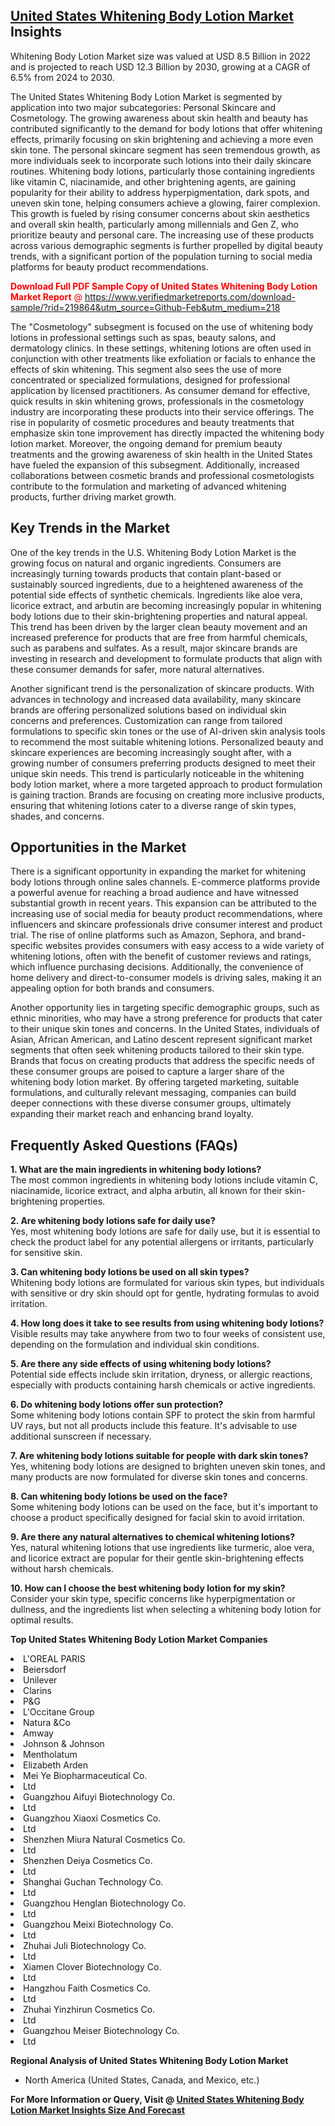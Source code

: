 <h2><a href="https://www.verifiedmarketreports.com/download-sample/?rid=219864&amp;utm_source=Github-Feb&amp;utm_medium=218" target="_blank">United States Whitening Body Lotion Market</a> Insights</h2><p>Whitening Body Lotion Market size was valued at USD 8.5 Billion in 2022 and is projected to reach USD 12.3 Billion by 2030, growing at a CAGR of 6.5% from 2024 to 2030.</p><p><p>The United States Whitening Body Lotion Market is segmented by application into two major subcategories: Personal Skincare and Cosmetology. The growing awareness about skin health and beauty has contributed significantly to the demand for body lotions that offer whitening effects, primarily focusing on skin brightening and achieving a more even skin tone. The personal skincare segment has seen tremendous growth, as more individuals seek to incorporate such lotions into their daily skincare routines. Whitening body lotions, particularly those containing ingredients like vitamin C, niacinamide, and other brightening agents, are gaining popularity for their ability to address hyperpigmentation, dark spots, and uneven skin tone, helping consumers achieve a glowing, fairer complexion. This growth is fueled by rising consumer concerns about skin aesthetics and overall skin health, particularly among millennials and Gen Z, who prioritize beauty and personal care. The increasing use of these products across various demographic segments is further propelled by digital beauty trends, with a significant portion of the population turning to social media platforms for beauty product recommendations. <p><span class=""><span style="color: #ff0000;"><strong>Download Full PDF Sample Copy of United States Whitening Body Lotion Market Report</strong> @ </span><a href="https://www.verifiedmarketreports.com/download-sample/?rid=219864&amp;utm_source=Github-Feb&amp;utm_medium=218" target="_blank">https://www.verifiedmarketreports.com/download-sample/?rid=219864&amp;utm_source=Github-Feb&amp;utm_medium=218</a></span></p> <p>The "Cosmetology" subsegment is focused on the use of whitening body lotions in professional settings such as spas, beauty salons, and dermatology clinics. In these settings, whitening lotions are often used in conjunction with other treatments like exfoliation or facials to enhance the effects of skin whitening. This segment also sees the use of more concentrated or specialized formulations, designed for professional application by licensed practitioners. As consumer demand for effective, quick results in skin whitening grows, professionals in the cosmetology industry are incorporating these products into their service offerings. The rise in popularity of cosmetic procedures and beauty treatments that emphasize skin tone improvement has directly impacted the whitening body lotion market. Moreover, the ongoing demand for premium beauty treatments and the growing awareness of skin health in the United States have fueled the expansion of this subsegment. Additionally, increased collaborations between cosmetic brands and professional cosmetologists contribute to the formulation and marketing of advanced whitening products, further driving market growth. <h2>Key Trends in the Market</h2> <p>One of the key trends in the U.S. Whitening Body Lotion Market is the growing focus on natural and organic ingredients. Consumers are increasingly turning towards products that contain plant-based or sustainably sourced ingredients, due to a heightened awareness of the potential side effects of synthetic chemicals. Ingredients like aloe vera, licorice extract, and arbutin are becoming increasingly popular in whitening body lotions due to their skin-brightening properties and natural appeal. This trend has been driven by the larger clean beauty movement and an increased preference for products that are free from harmful chemicals, such as parabens and sulfates. As a result, major skincare brands are investing in research and development to formulate products that align with these consumer demands for safer, more natural alternatives. <p>Another significant trend is the personalization of skincare products. With advances in technology and increased data availability, many skincare brands are offering personalized solutions based on individual skin concerns and preferences. Customization can range from tailored formulations to specific skin tones or the use of AI-driven skin analysis tools to recommend the most suitable whitening lotions. Personalized beauty and skincare experiences are becoming increasingly sought after, with a growing number of consumers preferring products designed to meet their unique skin needs. This trend is particularly noticeable in the whitening body lotion market, where a more targeted approach to product formulation is gaining traction. Brands are focusing on creating more inclusive products, ensuring that whitening lotions cater to a diverse range of skin types, shades, and concerns. <h2>Opportunities in the Market</h2> <p>There is a significant opportunity in expanding the market for whitening body lotions through online sales channels. E-commerce platforms provide a powerful avenue for reaching a broad audience and have witnessed substantial growth in recent years. This expansion can be attributed to the increasing use of social media for beauty product recommendations, where influencers and skincare professionals drive consumer interest and product trial. The rise of online platforms such as Amazon, Sephora, and brand-specific websites provides consumers with easy access to a wide variety of whitening lotions, often with the benefit of customer reviews and ratings, which influence purchasing decisions. Additionally, the convenience of home delivery and direct-to-consumer models is driving sales, making it an appealing option for both brands and consumers. <p>Another opportunity lies in targeting specific demographic groups, such as ethnic minorities, who may have a strong preference for products that cater to their unique skin tones and concerns. In the United States, individuals of Asian, African American, and Latino descent represent significant market segments that often seek whitening products tailored to their skin type. Brands that focus on creating products that address the specific needs of these consumer groups are poised to capture a larger share of the whitening body lotion market. By offering targeted marketing, suitable formulations, and culturally relevant messaging, companies can build deeper connections with these diverse consumer groups, ultimately expanding their market reach and enhancing brand loyalty. <h2>Frequently Asked Questions (FAQs)</h2> <p><b>1. What are the main ingredients in whitening body lotions?</b><br> The most common ingredients in whitening body lotions include vitamin C, niacinamide, licorice extract, and alpha arbutin, all known for their skin-brightening properties.</p> <p><b>2. Are whitening body lotions safe for daily use?</b><br> Yes, most whitening body lotions are safe for daily use, but it is essential to check the product label for any potential allergens or irritants, particularly for sensitive skin.</p> <p><b>3. Can whitening body lotions be used on all skin types?</b><br> Whitening body lotions are formulated for various skin types, but individuals with sensitive or dry skin should opt for gentle, hydrating formulas to avoid irritation.</p> <p><b>4. How long does it take to see results from using whitening body lotions?</b><br> Visible results may take anywhere from two to four weeks of consistent use, depending on the formulation and individual skin conditions.</p> <p><b>5. Are there any side effects of using whitening body lotions?</b><br> Potential side effects include skin irritation, dryness, or allergic reactions, especially with products containing harsh chemicals or active ingredients.</p> <p><b>6. Do whitening body lotions offer sun protection?</b><br> Some whitening body lotions contain SPF to protect the skin from harmful UV rays, but not all products include this feature. It's advisable to use additional sunscreen if necessary.</p> <p><b>7. Are whitening body lotions suitable for people with dark skin tones?</b><br> Yes, whitening body lotions are designed to brighten uneven skin tones, and many products are now formulated for diverse skin tones and concerns.</p> <p><b>8. Can whitening body lotions be used on the face?</b><br> Some whitening body lotions can be used on the face, but it's important to choose a product specifically designed for facial skin to avoid irritation.</p> <p><b>9. Are there any natural alternatives to chemical whitening lotions?</b><br> Yes, natural whitening lotions that use ingredients like turmeric, aloe vera, and licorice extract are popular for their gentle skin-brightening effects without harsh chemicals.</p> <p><b>10. How can I choose the best whitening body lotion for my skin?</b><br> Consider your skin type, specific concerns like hyperpigmentation or dullness, and the ingredients list when selecting a whitening body lotion for optimal results.</p></p><p><strong>Top United States Whitening Body Lotion Market Companies</strong></p><div data-test-id=""><p><li>L'OREAL PARIS</li><li> Beiersdorf</li><li> Unilever</li><li> Clarins</li><li> P&G</li><li> L'Occitane Group</li><li> Natura &Co</li><li> Amway</li><li> Johnson & Johnson</li><li> Mentholatum</li><li> Elizabeth Arden</li><li> Mei Ye Biopharmaceutical Co.</li><li> Ltd</li><li> Guangzhou Aifuyi Biotechnology Co.</li><li> Ltd</li><li> Guangzhou Xiaoxi Cosmetics Co.</li><li> Ltd</li><li> Shenzhen Miura Natural Cosmetics Co.</li><li> Ltd</li><li> Shenzhen Deiya Cosmetics Co.</li><li> Ltd</li><li> Shanghai Guchan Technology Co.</li><li> Ltd</li><li> Guangzhou Henglan Biotechnology Co.</li><li> Ltd</li><li> Guangzhou Meixi Biotechnology Co.</li><li> Ltd</li><li> Zhuhai Juli Biotechnology Co.</li><li> Ltd</li><li> Xiamen Clover Biotechnology Co.</li><li> Ltd</li><li> Hangzhou Faith Cosmetics Co.</li><li> Ltd</li><li> Zhuhai Yinzhirun Cosmetics Co.</li><li> Ltd</li><li> Guangzhou Meiser Biotechnology Co.</li><li> Ltd</li></p><div><strong>Regional Analysis of&nbsp;United States Whitening Body Lotion Market</strong></div><ul><li dir="ltr"><p dir="ltr">North America&nbsp;(United States, Canada, and Mexico, etc.)</p></li></ul><p><strong>For More Information or Query, Visit @&nbsp;</strong><strong><a href="https://www.verifiedmarketreports.com/product/whitening-body-lotion-market/?utm_source=Github-Feb&amp;utm_medium=218" target="_blank">United States Whitening Body Lotion Market Insights Size And Forecast</a></strong></p></div>
